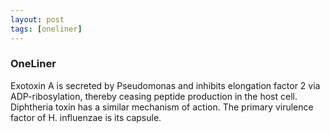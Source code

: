 ```yaml
---
layout: post
tags: [oneliner]
---
```



### OneLiner

Exotoxin A is secreted by Pseudomonas and inhibits elongation factor 2 via ADP-ribosylation, thereby ceasing peptide production in the host cell. Diphtheria toxin has a similar mechanism of action. The primary virulence factor of H. influenzae is its capsule.
